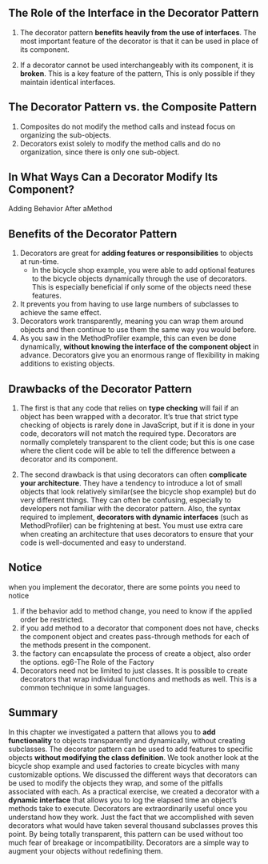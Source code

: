 
## The Role of the Interface in the Decorator Pattern
1. The decorator pattern **benefits heavily from the use of interfaces**. The most important feature
of the decorator is that it can be used in place of its component. 

2. If a decorator cannot be used interchangeably with its component, it is **broken**. This is
a key feature of the pattern, This is only possible if they maintain identical interfaces.

## The Decorator Pattern vs. the Composite Pattern
1. Composites do not modify the method calls and instead focus on organizing the sub-objects. 
2. Decorators exist solely to modify the method calls and do no organization, since
there is only one sub-object.

## In What Ways Can a Decorator Modify Its Component?
Adding Behavior After aMethod

## Benefits of the Decorator Pattern
1. Decorators are great for **adding features or responsibilities** to objects at run-time.
    - In the bicycle
shop example, you were able to add optional features to the bicycle objects dynamically through
the use of decorators. This is especially beneficial if only some of the objects need these features.
2. It prevents you from having to use large numbers of subclasses to achieve the same effect.
3. Decorators work transparently, meaning you can wrap them around objects and then
continue to use them the same way you would before.
4. As you saw in the MethodProfiler example,
this can even be done dynamically, **without knowing the interface of the component object**
in advance. Decorators give you an enormous range of flexibility in making additions to existing
objects.

## Drawbacks of the Decorator Pattern
1. The first is that any code that
relies on **type checking** will fail if an object has been wrapped with a decorator. It’s true that
strict type checking of objects is rarely done in JavaScript, but if it is done in your code, decorators
will not match the required type.  Decorators are normally completely transparent to the
client code; but this is one case where the client code will be able to tell the difference between
a decorator and its component.

2. The second drawback is that using decorators can often **complicate your architecture**. They have a tendency to introduce a lot of small objects that look relatively similar(see the
bicycle shop example) but do very different things. They can often be confusing, especially to
developers not familiar with the decorator pattern. Also, the syntax required to implement, **decorators with dynamic interfaces** (such as MethodProfiler) can be frightening at best. You
must use extra care when creating an architecture that uses decorators to ensure that your
code is well-documented and easy to understand.

## Notice
when you implement the decorator, there are some points you need to notice
1. if the behavior add to method change, you need to know if the applied order be restricted.
2. if you add method to a decorator that component does not have,  checks the
component object and creates pass-through methods for each of the methods present in
the component.
3. the factory can encapsulate the process of create a object, also order the options. eg6-The Role of the Factory
4. Decorators need not be limited to just classes. It is possible to create decorators that wrap
individual functions and methods as well. This is a common technique in some languages.

## Summary
In this chapter we investigated a pattern that allows you to **add functionality** to objects transparently
and dynamically, without creating subclasses. The decorator pattern can be used to
add features to specific objects **without modifying the class definition**. We took another look at
the bicycle shop example and used factories to create bicycles with many customizable options.
We discussed the different ways that decorators can be used to modify the objects they wrap,
and some of the pitfalls associated with each. As a practical exercise, we created a decorator
with a **dynamic interface** that allows you to log the elapsed time an object’s methods take to
execute.
Decorators are extraordinarily useful once you understand how they work. Just the fact that
we accomplished with seven decorators what would have taken several thousand subclasses
proves this point. By being totally transparent, this pattern can be used without too much fear of
breakage or incompatibility. Decorators are a simple way to augment your objects without
redefining them.